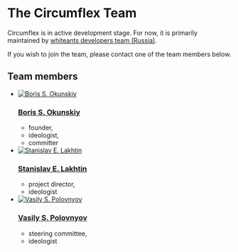 The Circumflex Team
===================

Circumflex is in active development stage. For now, it is primarily maintained
by [whiteants developers team (Russia)][whiteants].

If you wish to join the team, please contact one of the team members below.

  [whiteants]: http://whiteants.net

## Team members

<ul class="team">
  <li>
    <a href="mailto:incarnate@whiteants.net">
      <img src="http://www.gravatar.com/avatar/9646564df6dbd498185ee71f24e6a33a.png"
           class="avatar"
           alt="Boris S. Okunskiy"/>
    </a>
    <h3><a href="mailto:incarnate@whiteants.net">Boris S. Okunskiy</a></h3>
    <ul class="roles">
      <li>founder,</li>
      <li>ideologist,</li>
      <li>committer</li>
    </ul>
  </li>
  <li>
    <a href="mailto:sl@whiteants.net">
      <img src="http://www.gravatar.com/avatar/e4e146ba3bd7808e9774899f6c708879"
           class="avatar"
           alt="Stanislav E. Lakhtin"/>
    </a>
    <h3><a href="mailto:sl@whiteants.net">Stanislav E. Lakhtin</a></h3>
    <ul class="roles">
      <li>project director,</li>
      <li>ideologist</li>
    </ul>
  </li>
  <li>
    <a href="mailto:vazilla@gmail.com">
      <img src="http://www.gravatar.com/avatar/277212d5ad624fb5b0c6d23ca3841b06"
           class="avatar"
           alt="Vasily S. Polovnyov"/>
    </a>
    <h3><a href="mailto:vazilla@gmail.com">Vasily S. Polovnyov</a></h3>
    <ul class="roles">
      <li>steering committee,</li>
      <li>ideologist</li>
    </ul>
  </li>
</ul>
